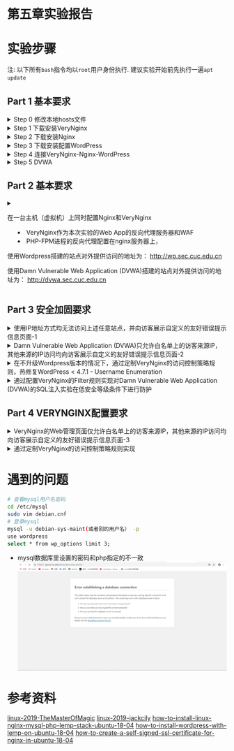 # 第五章实验报告

# 实验步骤
注: 以下所有`bash`指令均以`root`用户身份执行. 建议实验开始前先执行一遍`apt update`

## Part 1 基本要求
<details>
    <summary>Step 0 修改本地hosts文件</summary>
    - 首先先修改本地hosts文件, 将以下3个域名解析为`Ubuntu`的IP地址
  
  ```bash
     # windows下hosts文件路径
     C:\Windows\System32\drivers\etc
  
     # 添加如下内容
     192.168.56.102 wp.sec.cuc.edu.cn 
     192.168.56.102 dvwa.sec.cuc.edu.cn
     192.168.56.102 verynginx.sec.cuc.edu.cn
 ```
</details>



<details> 
<summary>Step 1 下载安装VeryNginx</summary>

- 下载安装verynginx
- 
    ```bash
    #首先克隆verynginx的仓库到ubuntu18虚拟机中，然后进入仓库目录，运行安装语句，即可直接安装 VeryNginx 和 OpenResty。
    git clone https://github.com/alexazhou/VeryNginx.git
    cd VeryNginx
    python install.py install

    # 修改配置文件修改/opt/verynginx/openresty/nginx/conf/nginx.conf配置文件的第二行, 设置工作进程的用户为www-data
    sed -i "2s/nginx/www-data/" nginx.conf

    #修改server监听端口为192.168.56.102:80
    ![](images/verynginx端口修改.png)

    # 创建软链接方便自己之后使用
    ln -s /opt/verynginx/openresty/nginx/sbin/nginx /usr/sbin/verynginx

    # 检查配置文件是否正确
    verynginx -t

    # 若正确则启动verynginx
    verynginx
    ```
- 用浏览器打开虚拟机的ip地址，192.168.56.102，登录页如下，输入用户名verynginx和密码verynginx
    ![](images/verynginx_welcome.png)
    ![](images/verynginx_index.png)
- 开启、停止、重启
  ```bash

  #启动服务
  /opt/verynginx/openresty/nginx/sbin/nginx

  #停止服务
  /opt/verynginx/openresty/nginx/sbin/nginx -s stop

  #重启服务
  /opt/verynginx/openresty/nginx/sbin/nginx -s reload
  ```
</details>
<details>



<summary>Step 2 下载安装Nginx</summary>


- 在下载前先执行`verynginx -s stop`以停止`VeryNginx`, 避免与稍后自启动的`nginx`产生冲突
   
```bash
#安装nginx
sudo apt install nginx

#修改nginx server端口监听80
sudo vim /etc/nginx/sites-enabled/default

#修改监听端口为80  并保存退出
 listen 80 default_server;
 
 #启动nginx 
 sudo systemctl start nginx
```

- 执行`nginx -s stop`以停止`Nginx`
</details>





<details>
<summary>Step 3 下载安装配置WordPress</summary>

- 安装mysql数据库
```bash
#下载安装mysql数据库
sudo apt install mysql-server

sudo mysql

#创建数据库：
CREATE DATABASE wordpress DEFAULT CHARACTER SET utf8 COLLATE utf8_unicode_ci;

#创建一个新用户，刷新并退出：
GRANT ALL ON wordpress.* TO 'wpuser'@'localhost' IDENTIFIED BY 'password';
FLUSH PRIVILEGES;
EXIT;

```

- 安装php，并配置nginx使用php
```bash
#安装php
sudo add-apt-repository universe
sudo apt install php-fpm php-mysql



#修改nginx配置PHP-FPM进程的反向代理配置在nginx服务器上 保存退出
sudo vim /etc/nginx/sites-enabled/default

     location ~ \.php$ {
         include snippets/fastcgi-php.conf;
          fastcgi_pass unix:/var/run/php/php7.2-fpm.sock;
     }
     
 #重新启动nginx使配置生效
 sudo systemctl restart nginx
```

- 下载wordpress-4.7到/var/www/html/wp.sec.cuc.edu.cn目录下
![](images/wordpress.png)
    ```bash
    # 修改文件夹属主为 www-data
    $ sudo chown -R www-data:www-data /var/www/wordpres
    ```
- 配置nginx
    ```bash
    #修改nginx配置 
    sudo vim /etc/nginx/sites-enabled/default

    #将网站根站点修改为wordpress的安装目录 并保存退出
    root /var/www/html/wp.sec.cuc.edu.cn;
    ```
</details>



<details>
<summary>Step 4 连接VeryNginx-Nginx-WordPress</summary>

- 连接`Nginx`与`WordPress`:
    ```bash
    # 为wordpress创建配置文件/etc/nginx/sites-available/wp.sec.cuc.edu.cn
    server {
    listen 8080;
    listen [::]:8080 ipv6only=on;

    root /var/www/html/wp.sec.cuc.edu.cn;

    index index.php index.html index.htm index.nginx-debian.html;

    server_name 192.168.56.102;

    location / {

            try_files $url/=404;
    }

    location ~ \.php$ {
            include snippets/fastcgi-php.conf;
            fastcgi_pass unix:/var/run/php/php7.2-fpm.sock;
    }


    # 在sites-enabled目录下创建一个该可用站点的软链接, 同时删除该目录下的default文件以禁用该站点  
   sudo ln -s /etc/nginx/sites-available/wp.sec.cuc.edu.cn /etc/nginx/sites-enabled/

    rm /etc/nginx/sites-enabled/default
    # 检查配置文件是否正确
    nginx -t
    # 若正确则启动Nginx
    nginx
    ```
- 连接`VeryNginx`与`Nginx`, 这一步我们通过`VeryNginx`的图形界面来实现
    - 首先进入管理页, 点击`config`标签进入配置页
    - 添加如下`Matcher`  
        ![](images/wp_matcher.png)
    - 添加如下`Up Stream`
        ![](images/wp_upstream.png)
    - 添加如下`Proxy Pass`  
        ![](images/wp_proxypass.png)
- 访问`wp.sec.cuc.edu.cn`, 如果能出现以下界面说明当前阶段配置正确
    ![](images/wp_install.png)
</details>




<details>
<summary>Step 5 DVWA</summary>

- 仿照上述步骤类似安装配置即可  
    ```bash

    # 首先下载DVWA，并移动到指定文件夹中,执行完毕后 /var/www/html文件夹下会有一个DVWA的子文件夹。

    sudo git clone https://github.com/ethicalhack3r/DVWA /tmp/DVWA
    sudo mv /tmp/DVWA /var/www/html

    #重命名DVWA中的**/config/config.inc.php.dist为/config/config.inc.php**
    sudo cp /var/www/html/DVWA/config/config.inc.php.dist /var/www/html/DVWA/config/config.inc.php
    ```

- 在mysql为DVWA新建一个用户名, 修改DVWA中的配置,用于连接mysql数据库
    ```bash    
    mysql
    #新建一个数据库dvwa
    CREATE DATABASE dvwa DEFAULT CHARACTER SET utf8 COLLATE utf8_unicode_ci;

    #新建一个用户dvwauser，分配管理dvwa的权限，设置密码 刷新并退出
    GRANT ALL ON dvwa.* TO 'dvwauser'@'localhost' IDENTIFIED BY 'password';
    FLUSH PRIVILEGES;
    EXIT;
    #重启mysql生效
    sudo systemctl restart mysql
 
    #打开DVWA的配置文件
    sudo vim /var/www/html/DVWA/config/config.inc.php
 
    #修改配置文件为自己需要的内容 保存退出
    $_DVWA[ 'db_server' ]   = '127.0.0.1';
    $_DVWA[ 'db_database' ] = 'dvwa';
    $_DVWA[ 'db_user' ]     = 'dvwauser';
    $_DVWA[ 'db_password' ] = 'p@ssw0rd';
- 修改php的配置
    ```bash
    #查看php版本   
    php -v    版本为7.2

    #修改配置文件 并保存退出
    sudo vim /etc/php/7.2/fpm/php.ini

    #设置以下项目
    allow_url_include = on
    allow_url_fopen = on
    safe_mode = off
    magic_quotes_gpc = off
    display_errors = off

    #修改完以后重启php-fpm使配置生效
    sudo systemctl restart php7.2-fpm
    ```

- 设置DVWA文件夹访问权限
    ```bash
    sudo chown -R www-data.www-data /var/www/html/DVWA
    ```
- 配置nginx 5566端口监听DVWA的访问
    ```bash
    
    #打开nginx配置文件
    sudo vim /etc/nginx/sites-enabled/default

    #添加对应的监听模块
    server {
        listen 5566；
        root /var/www/html/DVWA;
        index index.html setup.php index.htm index.php index.nginx-debian.html;
         location / {
                try_files $uri $uri/ =404;
          }
        #配置php-fpm反向代理
        location ~ \.php$ {
                include snippets/fastcgi-php.conf;
                fastcgi_pass unix:/var/run/php/php7.2-fpm.sock;
        }
    }

    #重启nginx使配置生效
    sudo systemctl restart nginx
    ```

- 之后在`VeryNginx`管理页面中添加相应的`Matcher`, `Up Stream`与`Proxy Pass`. 
- 此时访问dvwa，显示如下  
    ![](images/dvwa_setup.png)
- 并点击setup.php页面下方的Create/Reset Database生成需要使用的数据库。如果数据库连接成功，页面会直接重定向到登录页面，如下图，使用 admin/password登录。
</details>

## Part 2 基本要求
<details>
<summary>

在一台主机（虚拟机）上同时配置Nginx和VeryNginx
  - VeryNginx作为本次实验的Web App的反向代理服务器和WAF
  - PHP-FPM进程的反向代理配置在nginx服务器上，

使用Wordpress搭建的站点对外提供访问的地址为： http://wp.sec.cuc.edu.cn

使用Damn Vulnerable Web Application (DVWA)搭建的站点对外提供访问的地址为： http://dvwa.sec.cuc.edu.cn
</summary>

- 修改nginx的wordpress-http配置，设置监听端口为127.0.0.1:80，dvwa监听127.0.0.1:5566
    - 配置verynginx端口转发
      - 配置matcher
        - ![](images/matcher.png)
      - 配置Up Stream
        - ![](images/upstream.png)
      - 配置Proxy Pass
        - ![](images/proxypass.png)

- 修改verynginx的nginx.conf配置文件,监听443
- 实验结果
      - ![](images/wp实验结果.png)
      - ![](images/dvwa实验结果.png)
    -  完成配置拓扑图
       - ![](images/完成配置拓扑图.png)
    - 相关配置文件
      - nginx配置文件
      - verynginx配置文件
      - dvwa配置文件
</details>


## Part 3 安全加固要求

<details>
<summary>使用IP地址方式均无法访问上述任意站点，并向访客展示自定义的友好错误提示信息页面-1</summary>

- 添加`Matcher`以匹配使用IP访问的方式  
    ![](images/添加matcher.png)
- 添加`Response`以给出自定义的友好错误提示信息页面  
    ![](images/添加response.png)
- 添加`filter`
    ![](images/添加filter.png)
- 此时使用`ip`地址访问会出现以下页面, 可知上述`Filter`已生效  
    ![](images/ip结果.png)
</details>

<details>
<summary>Damn Vulnerable Web Application (DVWA)只允许白名单上的访客来源IP，其他来源的IP访问均向访客展示自定义的友好错误提示信息页面-2</summary>

- Matcher  
    ![](images/white_dvwa_matcher.png)
- Response  
    ![](images/white_dvwa_response.png)
- Filter  
    ![](images/white_dvwa_filter.png)
- 结果 
    ![](images/white_dvwa_block.png)
</details>

<details>
<summary>在不升级Wordpress版本的情况下，通过定制VeryNginx的访问控制策略规则，热修复WordPress < 4.7.1 - Username Enumeration</summary>

- 这个漏洞的利用`payload`包含了关键字`/wp-json/wp/v2/users/`, 添加一条`Matcher`在`URL`中匹配`^/wp-json/wp/v2/users.*`Block掉即可
- Matcher  
    ![](images/ue_matcher.png)
- Filter
    ![](images/ue_filter.png)
</details>

<details>
<summary>通过配置VeryNginx的Filter规则实现对Damn Vulnerable Web Application (DVWA)的SQL注入实验在低安全等级条件下进行防护</summary>

- Matcher  
    ![](images/4matcher.png)
- Response  
    ![](images/4response.png)
- Filter  
    ![](images/4filter.png)
- 结果 
    ![](images/4结果.png)
</details>

## Part 4 VERYNGINX配置要求

<details>
<summary>VeryNginx的Web管理页面仅允许白名单上的访客来源IP，其他来源的IP访问均向访客展示自定义的友好错误提示信息页面-3</summary>

- 上文类似处理即可
- Matcher  
    ![](images/notadmin_matcher.png)
- Response
    ![](images/notadmin_response.png)
- Filter
    ![](images/notadmin_filter.png)
- Result
    ![](images/notadmin_result.png)
</details>

<details>
<summary>通过定制VeryNginx的访问控制策略规则实现</summary>

- 限制DVWA站点的单IP访问速率为每秒请求数 < 50, 限制Wordpress站点的单IP访问速率为每秒请求数 < 20, 超过访问频率限制的请求直接返回自定义错误提示信息页面-4
    - Frequency Limit  
        ![](images/limit_frequency_limit.png)
    - Response(强行428)  
        ![](images/limit_response.png)
    - Result
        ![](images/limit_wp_result.png) 
- 禁止curl访问
    - Matcher  
    ![](images/curl_matcher.png)
    - Filter
    ![](images/curl_filter.png)
</details>


# 遇到的问题
```bash
# 查看mysql用户名密码
cd /etc/mysql 
sudo vim debian.cnf
# 登录mysql
mysql -u debian-sys-maint(或者别的用户名） -p 
use wordpress
select * from wp_options limit 3;
```

- mysql数据库里设置的密码和php指定的不一致
  ![](images/问题.png)

# 参考资料
[linux-2019-TheMasterOfMagic](https://github.com/suancaiji/linux-2019-TheMasterOfMagic/edit/master/chap0x05/readme.md)
[linux-2019-jackcily](https://github.com/suancaiji/linux-2019-jackcily/blob/job5/job5/%E5%AE%9E%E9%AA%8C5.md)
[how-to-install-linux-nginx-mysql-php-lemp-stack-ubuntu-18-04](https://www.digitalocean.com/community/tutorials/how-to-install-linux-nginx-mysql-php-lemp-stack-ubuntu-18-04)
[how-to-install-wordpress-with-lemp-on-ubuntu-18-04](https://www.digitalocean.com/community/tutorials/how-to-install-wordpress-with-lemp-on-ubuntu-18-04)
[how-to-create-a-self-signed-ssl-certificate-for-nginx-in-ubuntu-18-04](https://www.digitalocean.com/community/tutorials/how-to-create-a-self-signed-ssl-certificate-for-nginx-in-ubuntu-18-04)
